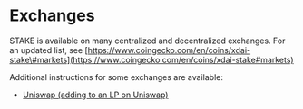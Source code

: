 # Exchanges

STAKE is available on many centralized and decentralized exchanges. For an updated list, see [https://www.coingecko.com/en/coins/xdai-stake\#markets](https://www.coingecko.com/en/coins/xdai-stake#markets)

Additional instructions for some exchanges are available:

* [Uniswap \(adding to an LP on Uniswap\)](../easy-staking/liquidity-provider-lp-info.md#adding-to-the-liquidity-pool)



